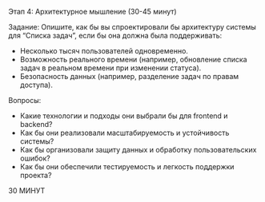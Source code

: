 Этап 4: Архитектурное мышление (30-45 минут)

Задание: Опишите, как бы вы спроектировали бы архитектуру системы для “Списка задач”, если бы она должна была поддерживать:
   - Несколько тысяч пользователей одновременно.
   - Возможность реального времени (например, обновление списка задач в реальном времени при изменении статуса).
   - Безопасность данных (например, разделение задач по правам доступа).

Вопросы:
   - Какие технологии и подходы они выбрали бы для frontend и backend?
   - Как бы они реализовали масштабируемость и устойчивость системы?
   - Как бы организовали защиту данных и обработку пользовательских ошибок?
   - Как бы они обеспечили тестируемость и легкость поддержки проекта?

30 МИНУТ